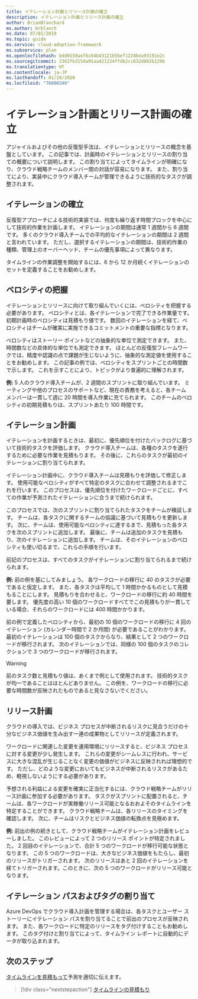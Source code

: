 ```yaml
---
title: イテレーション計画とリリース計画の確立
description: イテレーション計画とリリース計画の確立
author: BrianBlanchard
ms.author: brblanch
ms.date: 07/01/2019
ms.topic: guide
ms.service: cloud-adoption-framework
ms.subservice: plan
ms.openlocfilehash: bdd0150aef6c04b43121b5bef1224bea93191e2c
ms.sourcegitcommit: 2362fb3154a91aa421224ffdb2cc632d982b129b
ms.translationtype: HT
ms.contentlocale: ja-JP
ms.lasthandoff: 01/28/2020
ms.locfileid: "76800340"
---
```

# <a name="establish-iterations-and-release-plans"></a>イテレーション計画とリリース計画の確立

アジャイルおよびその他の反復型手法は、イテレーションとリリースの概念を基盤としています。 この記事では、計画時のイテレーションとリリースの割り当ての概要について説明します。 この割り当てによってタイムラインが明確になり、クラウド戦略チームのメンバー間の対話が容易になります。 また、割り当てにより、実装中にクラウド導入チームが管理できるように技術的なタスクが調整されます。

## <a name="establish-iterations"></a>イテレーションの確立

反復型アプローチによる技術的実装では、何度も繰り返す時間ブロックを中心にして技術的作業を計画します。 イテレーションの期間は通常 1 週間から 6 週間です。 多くのクラウド導入チームでの平均的なイテレーションの期間は 2 週間と言われています。 ただし、選択するイテレーションの期間は、技術的作業の種類、管理上のオーバーヘッド、チームの優先事項によって異なります。

タイムラインの作業調整を開始するには、6 から 12 か月続くイテレーションのセットを定義することをお勧めします。

## <a name="understand-velocity"></a>ベロシティの把握

イテレーションとリリースに向けて取り組んでいくには、ベロシティを把握する必要があります。 ベロシティとは、各イテレーションで完了できる作業量です。 初期計画時のベロシティは見積もり値です。 数回のイテレーションを経て、ベロシティはチームが確実に実施できるコミットメントの重要な指標となります。

ベロシティはストーリー ポイントなどの抽象的な単位で測定できます。 また、時間数などの具体的な単位でも測定できます。 ほとんどの反復型フレームワークでは、精度や認識の点で課題が生じないように、抽象的な測定値を使用することをお勧めします。 この記事の例では、ベロシティをスプリントごとの時間数で示します。 これを示すことにより、トピックがより普遍的に理解されます。

**例:** 5 人のクラウド導入チームが、2 週間のスプリントに取り組んでいます。 ミーティングや他のプロセスのサポートなど、現在の責務を考えると、各チーム メンバーは一貫して週に 20 時間を導入作業に充てられます。 このチームのベロシティの初期見積もりは、スプリントあたり 100 時間です。

## <a name="iteration-planning"></a>イテレーション計画

イテレーションを計画するときは、最初に、優先順位を付けたバックログに基づいて技術的タスクを評価します。 クラウド導入チームは、各種のタスクを遂行するために必要な作業を見積もります。 その後に、これらのタスクが最初のイテレーションに割り当てられます。

イテレーション計画中に、クラウド導入チームは見積もりを評価して修正します。 使用可能なベロシティがすべて特定のタスクに合わせて調整されるまでこれを行います。 このプロセスは、優先順位を付けたワークロードごとに、すべての作業が予測されたイテレーションに合うまで続けられます。

このプロセスでは、次のスプリントに割り当てられたタスクをチームが検証します。 チームは、各タスクに関するチームの協議に基づいて見積もりを更新します。 次に、チームは、使用可能なベロシティに達するまで、見積もった各タスクを次のスプリントに追加します。 最後に、チームは追加のタスクを見積もり、次のイテレーションに追加します。 チームは、そのイテレーションのベロシティも使い切るまで、これらの手順を行います。

前記のプロセスは、すべてのタスクがイテレーションに割り当てられるまで続けられます。

**例:** 前の例を基にしてみましょう。 各ワークロードの移行に 40 のタスクが必要であると仮定します。 また、各タスクは平均して 1 時間かかるものとして見積もることにします。 見積もりを合わせると、ワークロードの移行に約 40 時間を要します。 優先度の高い 10 個のワークロードすべてでこの見積もりが一貫している場合、それらのワークロードには 400 時間かかります。

前の例で定義したベロシティから、最初の 10 個のワークロードの移行に 4 回のイテレーション (カレンダー時間で 2 か月間) が必要であることがわかります。 最初のイテレーションは 100 個のタスクからなり、結果として 2 つのワークロードが移行されます。 次のイテレーションでは、同様の 100 個のタスクのコレクションで 3 つのワークロードが移行されます。

> [!WARNING]
> 前のタスク数と見積もり値は、あくまで例として使用されます。 技術的タスクが均一であることはほとんどありません。 この例を、ワークロードの移行に必要な時間数が反映されたものであると見なさないでください。

## <a name="release-planning"></a>リリース計画

クラウドの導入では、ビジネス プロセスが中断されるリスクに見合うだけの十分なビジネス価値を生み出す一連の成果物としてリリースが定義されます。

ワークロードに関連した変更を運用環境にリリースすると、ビジネス プロセスに対する変更が少し発生します。 これらの変更がシームレスに行われ、サービスに大きな混乱が生じることなく変更の価値がビジネスに反映されれば理想的です。 ただし、どのような変更においてもビジネスが中断されるリスクがあるため、軽視しないようにする必要があります。

予想される利益による変更を確実に正当化するには、クラウド戦略チームがリリース計画に参加する必要があります。 タスクがスプリントに配置されると、チームは、各ワークロードが実稼働リリース可能となるおおよそのタイムラインを特定することができます。 クラウド戦略チームは、各リリースのタイミングを確認します。 次に、チームはリスクとビジネス価値の転換点を見極めます。

**例:** 前出の例の続きとして、クラウド戦略チームがイテレーション計画をレビューしました。 このレビューによって 2 つのリリース ポイントが特定されました。 2 回目のイテレーションで、合計 5 つのワークロードが移行可能な状態となります。 この 5 つのワークロードは、大きなビジネス価値をもたらし、最初のリリースがトリガーされます。 次のリリースはあと 2 回のイテレーションを経てトリガーされます。このときに、次の 5 つのワークロードがリリース可能となります。

## <a name="assign-iteration-paths-and-tags"></a>イテレーション パスおよびタグの割り当て

Azure DevOps でクラウド導入計画を管理する場合は、各タスクとユーザー ストーリーにイテレーション パスを割り当てることで前出のプロセスが反映されます。 また、各ワークロードに特定のリリースをタグ付けすることもお勧めします。 このタグ付けと割り当てによって、タイムライン レポートに自動的にデータが取り込まれます。

## <a name="next-steps"></a>次のステップ

[タイムラインを見積もって](./timelines.md)予測を適切に伝えます。

> [!div class="nextstepaction"]
> [タイムラインの見積もり](./timelines.md)
